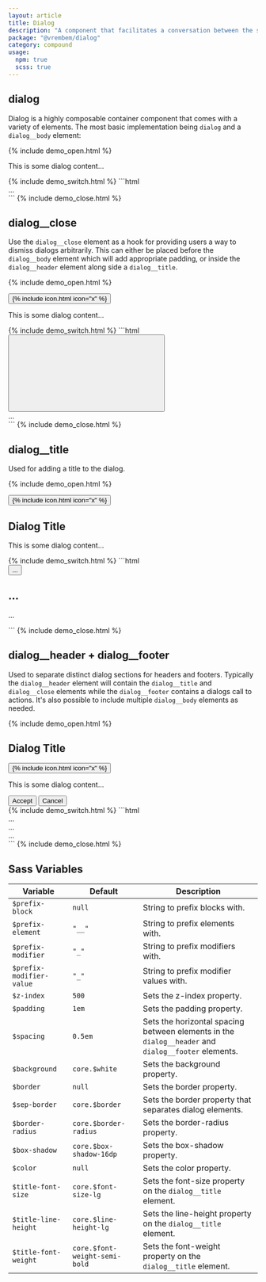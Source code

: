 ```yaml
---
layout: article
title: Dialog
description: "A component that facilitates a conversation between the system and the user. They often request information or an action from the user."
package: "@vrembem/dialog"
category: compound
usage:
  npm: true
  scss: true
---
```


## dialog

Dialog is a highly composable container component that comes with a variety of elements. The most basic implementation being `dialog` and a `dialog__body` element:

{% include demo_open.html %}
<div class="dialog">
  <div class="dialog__body">
    <p>This is some dialog content...</p>
  </div>
</div>
{% include demo_switch.html %}
```html
<div class="dialog">
  <div class="dialog__body">
    ...
  </div>
</div>
```
{% include demo_close.html %}

## dialog__close

Use the `dialog__close` element as a hook for providing users a way to dismiss dialogs arbitrarily. This can either be placed before the `dialog__body` element which will add appropriate padding, or inside the `dialog__header` element along side a `dialog__title`.

{% include demo_open.html %}
<div class="dialog">
  <button class="dialog__close icon-action">
    {% include icon.html icon="x" %}
  </button>
  <div class="dialog__body">
    <p>This is some dialog content...</p>
  </div>
</div>
{% include demo_switch.html %}
```html
<div class="dialog">
  <button class="dialog__close icon-action">
    <svg role="img" class="icon">
      <use xlink:href="#x"></use>
    </svg>
  </button>
  <div class="dialog__body">
    ...
  </div>
</div>
```
{% include demo_close.html %}

## dialog__title

Used for adding a title to the dialog.

{% include demo_open.html %}
<div class="dialog">
  <button class="dialog__close icon-action">
    {% include icon.html icon="x" %}
  </button>
  <div class="dialog__body gap-y">
    <h2 class="dialog__title">Dialog Title</h2>
    <p>This is some dialog content...</p>
  </div>
</div>
{% include demo_switch.html %}
```html
<div class="dialog">
  <button class="dialog__close">
    ...
  </button>
  <div class="dialog__body">
    <h2 class="dialog__title">...</h2>
    <p>...</p>
  </div>
</div>
```
{% include demo_close.html %}

## dialog__header + dialog__footer

Used to separate distinct dialog sections for headers and footers. Typically the `dialog__header` element will contain the `dialog__title` and `dialog__close` elements while the `dialog__footer` contains a dialogs call to actions. It's also possible to include multiple `dialog__body` elements as needed.

{% include demo_open.html %}
<div class="dialog">
  <div class="dialog__header">
    <h2 class="dialog__title">Dialog Title</h2>
    <button class="dialog__close icon-action">
      {% include icon.html icon="x" %}
    </button>
  </div>
  <div class="dialog__body">
    <p>This is some dialog content...</p>
  </div>
  <div class="dialog__footer">
    <button class="button button_color_primary">Accept</button>
    <button class="button">Cancel</button>
  </div>
</div>
{% include demo_switch.html %}
```html
<div class="dialog">
  <div class="dialog__header">
    ...
  </div>
  <div class="dialog__body">
    ...
  </div>
  <div class="dialog__footer">
    ...
  </div>
</div>
```
{% include demo_close.html %}

## Sass Variables

<div class="scroll-box">
  <table class="table table_style_bordered table_zebra table_hover table_responsive_lg">
    <thead>
      <tr>
        <th>Variable</th>
        <th>Default</th>
        <th>Description</th>
      </tr>
    </thead>
    <tbody>
      <!-- Prefixes -->
      <tr>
        <td data-mobile-label="Var"><code class="code text-nowrap">$prefix-block</code></td>
        <td data-mobile-label="Default"><code class="code color-secondary text-nowrap">null</code></td>
        <td data-mobile-label="Desc">String to prefix blocks with.</td>
      </tr>
      <tr>
        <td data-mobile-label="Var"><code class="code text-nowrap">$prefix-element</code></td>
        <td data-mobile-label="Default"><code class="code color-secondary text-nowrap">"__"</code></td>
        <td data-mobile-label="Desc">String to prefix elements with.</td>
      </tr>
      <tr>
        <td data-mobile-label="Var"><code class="code text-nowrap">$prefix-modifier</code></td>
        <td data-mobile-label="Default"><code class="code color-secondary text-nowrap">"_"</code></td>
        <td data-mobile-label="Desc">String to prefix modifiers with.</td>
      </tr>
      <tr>
        <td data-mobile-label="Var"><code class="code text-nowrap">$prefix-modifier-value</code></td>
        <td data-mobile-label="Default"><code class="code color-secondary text-nowrap">"_"</code></td>
        <td data-mobile-label="Desc">String to prefix modifier values with.</td>
      </tr>
      <!-- General -->
      <tr>
        <td data-mobile-label="Var"><code class="code text-nowrap">$z-index</code></td>
        <td data-mobile-label="Default"><code class="code color-secondary text-nowrap">500</code></td>
        <td data-mobile-label="Desc">Sets the z-index property.</td>
      </tr>
      <tr>
        <td data-mobile-label="Var"><code class="code text-nowrap">$padding</code></td>
        <td data-mobile-label="Default"><code class="code color-secondary text-nowrap">1em</code></td>
        <td data-mobile-label="Desc">Sets the padding property.</td>
      </tr>
      <tr>
        <td data-mobile-label="Var"><code class="code text-nowrap">$spacing</code></td>
        <td data-mobile-label="Default"><code class="code color-secondary text-nowrap">0.5em</code></td>
        <td data-mobile-label="Desc">Sets the horizontal spacing between elements in the <code class="code">dialog__header</code> and <code class="code">dialog__footer</code> elements.</td>
      </tr>
      <tr>
        <td data-mobile-label="Var"><code class="code text-nowrap">$background</code></td>
        <td data-mobile-label="Default"><code class="code color-secondary text-nowrap">core.$white</code></td>
        <td data-mobile-label="Desc">Sets the background property.</td>
      </tr>
      <tr>
        <td data-mobile-label="Var"><code class="code text-nowrap">$border</code></td>
        <td data-mobile-label="Default"><code class="code color-secondary text-nowrap">null</code></td>
        <td data-mobile-label="Desc">Sets the border property.</td>
      </tr>
      <tr>
        <td data-mobile-label="Var"><code class="code text-nowrap">$sep-border</code></td>
        <td data-mobile-label="Default"><code class="code color-secondary text-nowrap">core.$border</code></td>
        <td data-mobile-label="Desc">Sets the border property that separates dialog elements.</td>
      </tr>
      <tr>
        <td data-mobile-label="Var"><code class="code text-nowrap">$border-radius</code></td>
        <td data-mobile-label="Default"><code class="code color-secondary text-nowrap">core.$border-radius</code></td>
        <td data-mobile-label="Desc">Sets the border-radius property.</td>
      </tr>
      <tr>
        <td data-mobile-label="Var"><code class="code text-nowrap">$box-shadow</code></td>
        <td data-mobile-label="Default"><code class="code color-secondary text-nowrap">core.$box-shadow-16dp</code></td>
        <td data-mobile-label="Desc">Sets the box-shadow property.</td>
      </tr>
      <tr>
        <td data-mobile-label="Var"><code class="code text-nowrap">$color</code></td>
        <td data-mobile-label="Default"><code class="code color-secondary text-nowrap">null</code></td>
        <td data-mobile-label="Desc">Sets the color property.</td>
      </tr>
      <!-- dialog__title -->
      <tr>
        <td data-mobile-label="Var"><code class="code text-nowrap">$title-font-size</code></td>
        <td data-mobile-label="Default"><code class="code color-secondary text-nowrap">core.$font-size-lg</code></td>
        <td data-mobile-label="Desc">Sets the font-size property on the <code class="code">dialog__title</code> element.</td>
      </tr>
      <tr>
        <td data-mobile-label="Var"><code class="code text-nowrap">$title-line-height</code></td>
        <td data-mobile-label="Default"><code class="code color-secondary text-nowrap">core.$line-height-lg</code></td>
        <td data-mobile-label="Desc">Sets the line-height property on the <code class="code">dialog__title</code> element.</td>
      </tr>
      <tr>
        <td data-mobile-label="Var"><code class="code text-nowrap">$title-font-weight</code></td>
        <td data-mobile-label="Default"><code class="code color-secondary text-nowrap">core.$font-weight-semi-bold</code></td>
        <td data-mobile-label="Desc">Sets the font-weight property on the <code class="code">dialog__title</code> element.</td>
      </tr>
    </tbody>
  </table>
</div>
